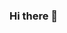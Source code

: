 ### Hi there 👋

<!--
**Thunder80/thunder80** is a ✨ _special_ ✨ repository because its `README.md` (this file) appears on your GitHub profile.

Here are some ideas to get you started:

- 🔭 I’m currently working on creating new projects...
- 🌱 I’m currently learning GraphQL and SFU...
- 📫 How to reach me: [Sayan Bhattacharya](https://www.linkedin.com/in/bsayan/)
- ⚡ Fun fact: I love chess and guitar.
-->
